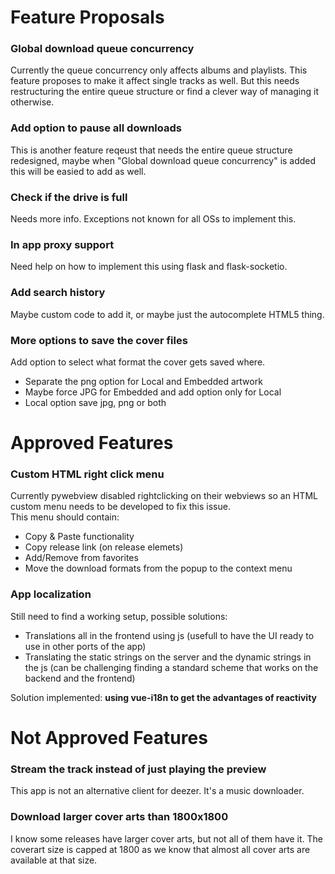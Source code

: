# Feature Proposals
### Global download queue concurrency
Currently the queue concurrency only affects albums and playlists. This feature proposes to make it affect single tracks as well. But this needs restructuring the entire queue structure or find a clever way of managing it otherwise.

### Add option to pause all downloads
This is another feature reqeust that needs the entire queue structure redesigned, maybe when "Global download queue concurrency" is added this will be easied to add as well.

### Check if the drive is full
Needs more info. Exceptions not known for all OSs to implement this.

### In app proxy support
Need help on how to implement this using flask and flask-socketio.

### Add search history
Maybe custom code to add it, or maybe just the autocomplete HTML5 thing.

### More options to save the cover files
Add option to select what format the cover gets saved where.
- Separate the png option for Local and Embedded artwork
- Maybe force JPG for Embedded and add option only for Local
- Local option save jpg, png or both

# Approved Features
### Custom HTML right click menu
Currently pywebview disabled rightclicking on their webviews so an HTML custom menu needs to be developed to fix this issue.<br>
This menu should contain:
- Copy & Paste functionality
- Copy release link (on release elemets)
- Add/Remove from favorites
- Move the download formats from the popup to the context menu

### App localization
Still need to find a working setup, possible solutions:
- Translations all in the frontend using js (usefull to have the UI ready to use in other ports of the app)
- Translating the static strings on the server and the dynamic strings in the js (can be challenging finding a standard scheme that works on the backend and the frontend)

Solution implemented: **using vue-i18n to get the advantages of reactivity**

# Not Approved Features
### Stream the track instead of just playing the preview
This app is not an alternative client for deezer. It's a music downloader.

### Download larger cover arts than 1800x1800
I know some releases have larger cover arts, but not all of them have it.
The coverart size is capped at 1800 as we know that almost all cover arts are available at that size.
